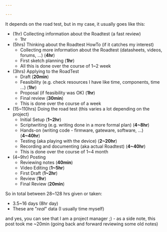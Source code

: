 ```yaml
---

---
```


It depends on the road test, but in my case, it usually goes like this:

- (1hr) Collecting information about the Roadtest (a fast review)
  - 1hr
- (5hrs) Thinking about the Roadtest HowTo (if it catches my interest)
  - Collecting more information about the Roadtest (datasheets, videos, forums, ...) (**4hr**)
  - First sketch planning (**1hr**)
  - All this is done over the course of 1~2 week
- (3hrs) Applying to the RoadTest
  - Draft (**20min**)
  - Feasibility (e.g. check resources I have like time, components, time ...) (**1hr**)
  - Proposal (if feasibility was OK) (**1hr**)
  - Final review (**30min**)
  - This is done over the course of a week
- (15~110hrs) Doing the road test (this varies a lot depending on the project)
  - Initial Setup (**1~2hr**)
  - Scriptwriting (e.g. writing done in a more formal plan) (**4~8hr**)
  - Hands-on (writing code - firmware, gateware, software, ...) (**4~40hr**)
  - Testing (aka playing with the device) (**2~20hr**)
  - Recording and documenting (aka actual Roadtest) (**4~40hr**)
  - This is done over the course of 1~4 month
- (4~9hr) Posting
  - Reviewing notes (**40min**)
  - Video Editing (**1~5hr**)
  - First Draft (**1~2hr**)
  - Review (**1hr**)
  - Final Review (**20min**)

So in total between 28~128 hrs given or taken:

- 3.5~16 days (8hr day)
- These are "*real*" data (I usually time myself)

and yes, you can see that I am a project manager ;) - as a side note, this post took me ~20min (going back and forward reviewing some old notes)